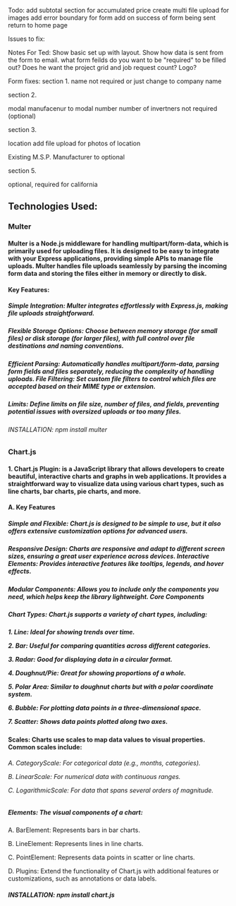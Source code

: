 Todo:
add subtotal section for accumulated price
create multi file upload for images
add error boundary for form
add on success of form being sent return to home page

Issues to fix:

Notes For Ted:
Show basic set up with layout.
Show how data is sent from the form to email.
what form feilds do you want to be "required" to be filled out?
Does he want the project grid and job request count?
Logo?

Form fixes:
section 1.
name not required or just change to company name

section 2.

modal manufacenur to modal number
number of invertners not required (optional)

section 3.

location add file upload for photos of location

Existing M.S.P. Manufacturer to optional

section 5.

optional, required for california

<div>

<h2>Technologies Used:</h2>

<h3>Multer</h3>

<h4>Multer is a Node.js middleware for handling multipart/form-data, which is primarily used for uploading files. It is designed to be easy to integrate with your Express applications, providing simple APIs to manage file uploads. Multer handles file uploads seamlessly by parsing the incoming form data and storing the files either in memory or directly to disk.</h4>

<h4>Key Features:</h4>

<h5>Simple Integration: Multer integrates effortlessly with Express.js, making file uploads straightforward.</h5>

<h5>Flexible Storage Options: Choose between memory storage (for small files) or disk storage (for larger files), with full control over file destinations and naming conventions.</h5>

<h5>Efficient Parsing: Automatically handles multipart/form-data, parsing form fields and files separately, reducing the complexity of handling uploads.
File Filtering: Set custom file filters to control which files are accepted based on their MIME type or extension.</h5>

<h5>Limits: Define limits on file size, number of files, and fields, preventing potential issues with oversized uploads or too many files.</h5>

<h6>INSTALLATION: npm install multer</h6>

<h3>Chart.js</h3>

<h4>1. Chart.js Plugin: is a JavaScript library that allows developers to create beautiful, interactive charts and graphs in web applications. It provides a straightforward way to visualize data using various chart types, such as line charts, bar charts, pie charts, and more.</h4>

<h4>A. Key Features</h4>

<h5>Simple and Flexible: Chart.js is designed to be simple to use, but it also offers extensive customization options for advanced users.
</h5>

<h5>Responsive Design: Charts are responsive and adapt to different screen sizes, ensuring a great user experience across devices.
Interactive Elements: Provides interactive features like tooltips, legends, and hover effects.</h5>

<h5>Modular Components: Allows you to include only the components you need, which helps keep the library lightweight.
Core Components</h5>

<h5>Chart Types: Chart.js supports a variety of chart types, including:</h5>

<h5>

<span>1. Line: Ideal for showing trends over time.</span>

<span>2. Bar: Useful for comparing quantities across different categories.</span>

<span>3. Radar: Good for displaying data in a circular format.</span>

<span>4. Doughnut/Pie: Great for showing proportions of a whole.</span>

<span>5. Polar Area: Similar to doughnut charts but with a polar coordinate system.</span>

<span>6. Bubble: For plotting data points in a three-dimensional space.</span>

<span>7. Scatter: Shows data points plotted along two axes.</span>

</h5>

<h4><span>Scales: Charts use scales to map data values to visual properties. Common scales include:</span></h4>

<h6>

<span>A. CategoryScale: For categorical data (e.g., months, categories).</span>

<span>B. LinearScale: For numerical data with continuous ranges.</span>

<span>C. LogarithmicScale: For data that spans several orders of magnitude.</span>

<h5><span>Elements: The visual components of a chart:</span></h5>

<span>A. BarElement: Represents bars in bar charts.</span>

<span>B. LineElement: Represents lines in line charts.</span>

<span>C. PointElement: Represents data points in scatter or line charts.</span>

<span>D. Plugins: Extend the functionality of Chart.js with additional features or customizations, such as annotations or data labels.</span>

</h6>

<h5>INSTALLATION: npm install chart.js</h5>

</div>
